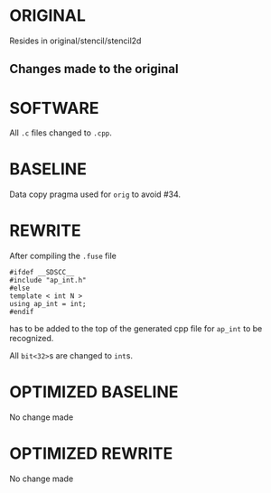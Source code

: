# ORIGINAL
Resides in original/stencil/stencil2d

## Changes made to the original

# SOFTWARE
All `.c` files changed to `.cpp`.

# BASELINE
Data copy pragma used for `orig` to avoid #34.

# REWRITE
After compiling the `.fuse` file
```
#ifdef __SDSCC__
#include "ap_int.h"
#else
template < int N >
using ap_int = int;
#endif
```
has to be added to the top of the generated cpp file for `ap_int` to be recognized.

All `bit<32>`s are changed to `int`s.

# OPTIMIZED BASELINE
No change made

# OPTIMIZED REWRITE
No change made

